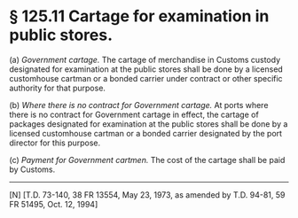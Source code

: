 # § 125.11   Cartage for examination in public stores.

(a) *Government cartage.* The cartage of merchandise in Customs custody designated for examination at the public stores shall be done by a licensed customhouse cartman or a bonded carrier under contract or other specific authority for that purpose.


(b) *Where there is no contract for Government cartage.* At ports where there is no contract for Government cartage in effect, the cartage of packages designated for examination at the public stores shall be done by a licensed customhouse cartman or a bonded carrier designated by the port director for this purpose.


(c) *Payment for Government cartmen.* The cost of the cartage shall be paid by Customs.



---

[N] [T.D. 73-140, 38 FR 13554, May 23, 1973, as amended by T.D. 94-81, 59 FR 51495, Oct. 12, 1994]




